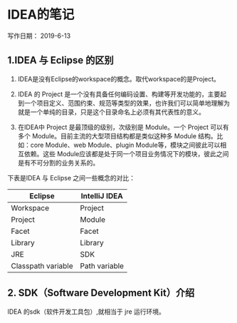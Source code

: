 # IDEA的笔记

写作日期： 2019-6-13

## 1.IDEA 与 Eclipse 的区别

1. IDEA是没有Eclipse的workspace的概念。取代workspace的是Project。

2. IDEA 的 Project 是一个没有具备任何编码设置、构建等开发功能的，主要起到一个项目定义、范围约束、规范等类型的效果，也许我们可以简单地理解为就是一个单纯的目录，只是这个目录命名上必须有其代表性的意义。

3. 在IDEA中 Project 是最顶级的级别，次级别是 Module。一个 Project 可以有多个 Module。目前主流的大型项目结构都是类似这种多 Module 结构。比如：core Module、web Module、plugin Module等，模块之间彼此可以相互依赖。这些 Module应该都是处于同一个项目业务情况下的模块，彼此之间是有不可分割的业务关系的。

下表是IDEA 与 Eclipse 之间一些概念的对比：

Eclipse | 	IntelliJ IDEA
-- | --
Workspace   |  Project
Project | Module
Facet | Facet
Library | Library
JRE | SDK
Classpath variable | Path variable

## 2. SDK（Software Development Kit）介绍

IDEA 的sdk（软件开发工具包）,就相当于 jre 运行环境。